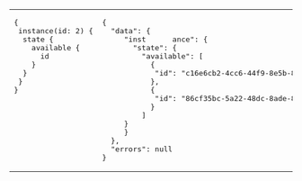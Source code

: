 <table border="0">
  <tr>
    <td valign="top">
<pre>
{
 instance(id: 2) {
  state {
    available {
      id
    }
  }
 }
}
</pre>
    </td>
    <td valign="top">
<pre>
{
  "data": {
     "inst      ance": {
       "state": {
         "available": [
           {
            "id": "c16e6cb2-4cc6-44f9-8e5b-8432fcd1b490"
           },
           {
            "id": "86cf35bc-5a22-48dc-8ade-82d27e48826e"
           }
         ]
     }
     }
  },
  "errors": null
}
</pre>
</tr>
</table>